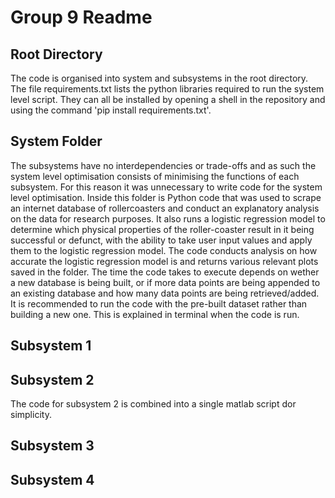 # Group 9 Readme 

## Root Directory
The code is organised into system and subsystems in the root directory. The file requirements.txt 
lists the python libraries required to run the system level script. They can all be installed by opening a shell in the 
repository and using the command 'pip install requirements.txt'.

## System Folder
The subsystems have no interdependencies or trade-offs and as such the system level optimisation
consists of minimising the functions of each subsystem. For this reason it was unnecessary to
write code for the system level optimisation. Inside this folder is Python code that was used
to scrape an internet database of rollercoasters and conduct an explanatory analysis on the data for research purposes.
It also runs a logistic regression model to determine which physical properties of the roller-coaster
result in it being successful or defunct, with the ability to take user input values and apply them 
to the logistic regression model. The code conducts analysis on how accurate the logistic regression model is
and returns various relevant plots saved in the folder. The time the code takes to execute depends on wether a new database is being built,
or if more data points are being appended to an existing database and how many data points are being retrieved/added. It is recommended to run the code with the pre-built dataset rather than building a new one. This is explained in terminal when the code is run.

## Subsystem 1
## Subsystem 2
The code for subsystem 2 is combined into a single matlab script dor simplicity.
## Subsystem 3
## Subsystem 4
